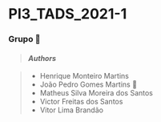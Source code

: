 # PI3_TADS_2021-1

### Grupo :rocket:
>#### <i>Authors</i>

> * Henrique Monteiro Martins
> * João Pedro Gomes Martins :link:
> * Matheus Silva Moreira dos Santos
> * Victor Freitas dos Santos
> * Vitor Lima Brandão




